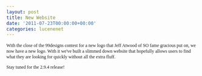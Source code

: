 ```yaml
---
layout: post
title: New Website
date: '2011-07-23T00:00:00+00:00'
categories: lucenenet
---
```

<p style="font-family: Calibri; font-size: 12px; ">With the close of the 99designs contest for a new logo that Jeff Atwood of SO fame gracious put on, we now have a new logo. With it we've built a slimmed down website that hopefully allows users to find what they are looking for quickly without all the extra fluff.</p> 
  <p style="font-family: Calibri; font-size: 12px; ">Stay tuned for the 2.9.4 release!</p>
